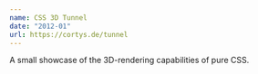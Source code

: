```yaml
---
name: CSS 3D Tunnel
date: "2012-01"
url: https://cortys.de/tunnel
---
```

A small showcase of the 3D-rendering capabilities of pure CSS.
